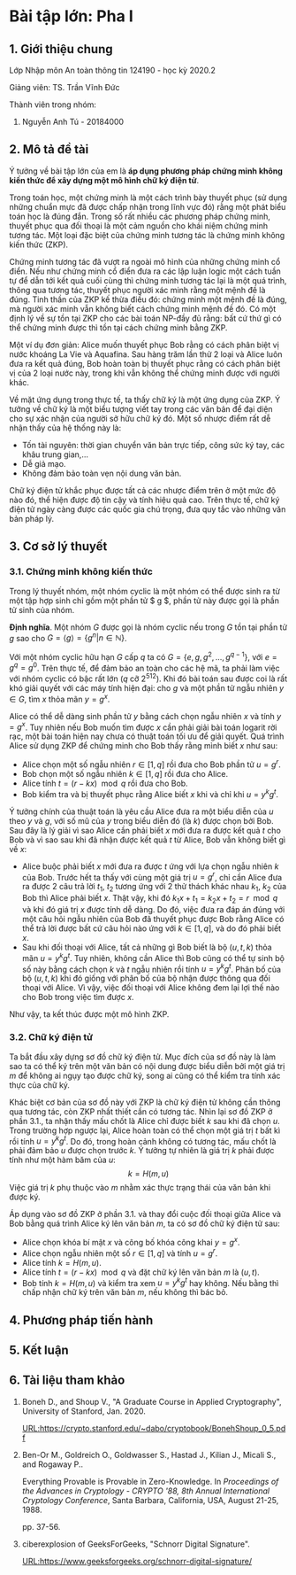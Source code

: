 # Bài tập lớn: Pha I

## 1. Giới thiệu chung

Lớp Nhập môn An toàn thông tin 124190 - học kỳ 2020.2

Giảng viên: TS. Trần Vĩnh Đức

Thành viên trong nhóm:

1. Nguyễn Anh Tú - 20184000

## 2. Mô tả đề tài

Ý tưởng về bài tập lớn của em là **áp dụng phương pháp chứng minh không kiến thức để xây dựng một mô hình chữ ký điện tử**.

Trong toán học, một chứng minh là một cách trình bày thuyết phục (sử dụng những chuẩn mực đã được chấp nhận trong lĩnh vực đó) rằng một phát biểu toán học là đúng đắn. Trong số rất nhiều các phương pháp chứng minh, thuyết phục qua đối thoại là một cảm nguồn cho khái niệm chứng minh tương tác. Một loại đặc biệt của chứng minh tương tác là chứng minh không kiến thức (ZKP).

Chứng minh tương tác đã vượt ra ngoài mô hình của những chứng minh cổ điển. Nếu như chứng minh cổ điển đưa ra các lập luận logic một cách tuần tự để dẫn tới kết quả cuối cùng thì chứng minh tương tác lại là một quá trình, thông qua tương tác, thuyết phục người xác minh rằng một mệnh đề là đúng. Tinh thần của ZKP kế thừa điều đó: chứng minh một mệnh đề là đúng, mà người xác minh vẫn không biết cách chứng minh mệnh đề đó. Có một định lý về sự tồn tại ZKP cho các bài toán NP-đầy đủ rằng: bất cứ thứ gì có thể chứng minh được thì tồn tại cách chứng minh bằng ZKP.

Một ví dụ đơn giản: Alice muốn thuyết phục Bob rằng có cách phân biệt vị nước khoáng La Vie và Aquafina. Sau hàng trăm lần thử 2 loại và Alice luôn đưa ra kết quả đúng, Bob hoàn toàn bị thuyết phục rằng có cách phân biệt vị của 2 loại nước này, trong khi vẫn không thể chứng minh được với người khác.

Về mặt ứng dụng trong thực tế, ta thấy chữ ký là một ứng dụng của ZKP. Ý tưởng về chữ ký là một biểu tượng viết tay trong các văn bản để đại diện cho sự xác nhận của người sở hữu chữ ký đó. Một số nhược điểm rất dễ nhận thấy của hệ thống này là:

-   Tốn tài nguyên: thời gian chuyển văn bản trực tiếp, công sức ký tay, các khâu trung gian,...
-   Dễ giả mạo.
-   Không đảm bảo toàn vẹn nội dung văn bản.

Chữ ký điện tử khắc phục được tất cả các nhược điểm trên ở một mức độ nào đó, thể hiện được độ tin cậy và tính hiệu quả cao. Trên thực tế, chữ ký điện tử ngày càng được các quốc gia chú trọng, đưa quy tắc vào những văn bản pháp lý.

## 3. Cơ sở lý thuyết

### 3.1. Chứng minh không kiến thức

Trong lý thuyết nhóm, một nhóm cyclic là một nhóm có thể được sinh ra từ một tập hợp sinh chỉ gồm một phần tử $ g $, phần tử này được gọi là phần tử sinh của nhóm.

**Định nghĩa**. Một nhóm $G$ được gọi là nhóm cyclic nếu trong $G$ tồn tại phần tử $g$ sao cho $G = \langle g \rangle = \{ g^n | n \in \mathbb{N} \}$.

Với một nhóm cyclic hữu hạn $G$ cấp $q$ ta có $G = \{ e, g, g^2, ..., g^{q - 1} \}$, với $e = g^q = g^0$. Trên thực tế, để đảm bảo an toàn cho các hệ mã, ta phải làm việc với nhóm cyclic có bậc rất lớn ($q$ cỡ $2^{512}$). Khi đó bài toán sau được coi là rất khó giải quyết với các máy tính hiện đại: cho $g$ và một phần tử ngẫu nhiên $y \in G$, tìm $x$ thỏa mãn $y = g^x$.

Alice có thể dễ dàng sinh phần tử $y$ bằng cách chọn ngẫu nhiên $x$ và tính $y = g^x$. Tuy nhiên nếu Bob muốn tìm được $x$ cần phải giải bài toán logarit rời rạc, một bài toán hiện nay chưa có thuật toán tối ưu để giải quyết. Quá trình Alice sử dụng ZKP để chứng minh cho Bob thấy rằng mình biết $x$ như sau:

-   Alice chọn một số ngẫu nhiên $r \in [1, q]$ rồi đưa cho Bob phần tử $u = g^r$.
-   Bob chọn một số ngẫu nhiên $k \in [1, q]$ rồi đưa cho Alice.
-   Alice tính $t = (r - kx) \mod q$ rồi đưa cho Bob.
-   Bob kiểm tra và bị thuyết phục rằng Alice biết $x$ khi và chỉ khi $u = y^k g^t$.

Ý tưởng chính của thuật toán là yêu cầu Alice đưa ra một biểu diễn của $u$ theo $y$ và $g$, với số mũ của $y$ trong biểu diễn đó (là $k$) được chọn bởi Bob. Sau đây là lý giải vì sao Alice cần phải biết $x$ mới đưa ra được kết quả $t$ cho Bob và vì sao sau khi đã nhận được kết quả $t$ từ Alice, Bob vẫn không biết gì về $x$:

- Alice buộc phải biết $x$ mới đưa ra được $t$ ứng với lựa chọn ngẫu nhiên $k$ của Bob. Trước hết ta thấy với cùng một giá trị $u = g^r$, chỉ cần Alice đưa ra được 2 câu trả lời $t_1$, $t_2$ tương ứng với 2 thử thách khác nhau $k_1$, $k_2$ của Bob thì Alice phải biết $x$. Thật vậy, khi đó $k_1x + t_1 = k_2x + t_2 = r \mod q$ và khi đó giá trị $x$ được tính dễ dàng. Do đó, việc đưa ra đáp án đúng với một câu hỏi ngẫu nhiên của Bob đã thuyết phục được Bob rằng Alice có thể trả lời được bất cứ câu hỏi nào ứng với $k \in [1, q]$, và do đó phải biết $x$.
- Sau khi đối thoại với Alice, tất cả những gì Bob biết là bộ $(u, t, k)$ thỏa mãn $u = y^k g^t$. Tuy nhiên, không cần Alice thì Bob cũng có thể tự sinh bộ số này bằng cách chọn $k$ và $t$ ngẫu nhiên rồi tính $u = y^k g^t$. Phân bố của bộ $(u, t, k)$ khi đó giống với phân bố của bộ nhận được thông qua đối thoại với Alice. Vì vậy, việc đối thoại với Alice không đem lại lợi thế nào cho Bob trong việc tìm được $x$.

Như vậy, ta kết thúc được một mô hình ZKP.

### 3.2. Chữ ký điện tử

Ta bắt đầu xây dựng sơ đồ chữ ký điện tử. Mục đích của sơ đồ này là làm sao ta có thể ký trên một văn bản có nội dung được biểu diễn bởi một giá trị $m$ để không ai ngụy tạo được chữ ký, song ai cũng có thể kiểm tra tính xác thực của chữ ký.

Khác biệt cơ bản của sơ đồ này với ZKP là chữ ký điện tử không cần thông qua tương tác, còn ZKP nhất thiết cần có tương tác. Nhìn lại sơ đồ ZKP ở phần 3.1., ta nhận thấy mấu chốt là Alice chỉ được biết $k$ sau khi đã chọn $u$. Trong trường hợp ngược lại, Alice hoàn toàn có thể chọn một giá trị $t$ bất kì rồi tính $u = y^k g^t$. Do đó, trong hoàn cảnh không có tương tác, mấu chốt là phải đảm bảo $u$ được chọn trước $k$. Ý tưởng tự nhiên là giá trị $k$ phải được tính như một hàm băm của $u$:
$$
k = H(m, u)
$$
Việc giá trị $k$ phụ thuộc vào $m$ nhằm xác thực trạng thái của văn bản khi được ký.

Áp dụng vào sơ đồ ZKP ở phần 3.1. và thay đổi cuộc đối thoại giữa Alice và Bob bằng quá trình Alice ký lên văn bản $m$, ta có sơ đồ chữ ký điện tử sau:

- Alice chọn khóa bí mật $x$ và công bố khóa công khai $y = g^x$.
- Alice chọn ngẫu nhiên một số $r \in [1, q]$ và tính $u = g^r$.
- Alice tính $k = H(m, u)$.
- Alice tính $t = (r - kx) \mod q$ và đặt chữ ký lên văn bản $m$ là $(u, t)$.
- Bob tính $k = H(m, u)$ và kiểm tra xem $u = y^k g^t$ hay không. Nếu bằng thì chấp nhận chữ ký trên văn bản $m$, nếu không thì bác bỏ.

## 4. Phương pháp tiến hành

## 5. Kết luận

## 6. Tài liệu tham khảo

1. Boneh D., and Shoup V., "A Graduate Course in Applied Cryptography", University of Stanford, Jan. 2020.

   <URL:https://crypto.stanford.edu/~dabo/cryptobook/BonehShoup_0_5.pdf>

2. Ben-Or M., Goldreich O., Goldwasser S., Hastad J., Kilian J., Micali S., and Rogaway P.. 

   Everything Provable is Provable in Zero-Knowledge. In *Proceedings of the Advances in Cryptology - CRYPTO '88, 8th Annual International Cryptology Conference*, Santa Barbara, California, USA, August 21-25, 1988.

   pp. 37-56.

3. ciberexplosion of GeeksForGeeks, "Schnorr Digital Signature".

   <URL:https://www.geeksforgeeks.org/schnorr-digital-signature/>
